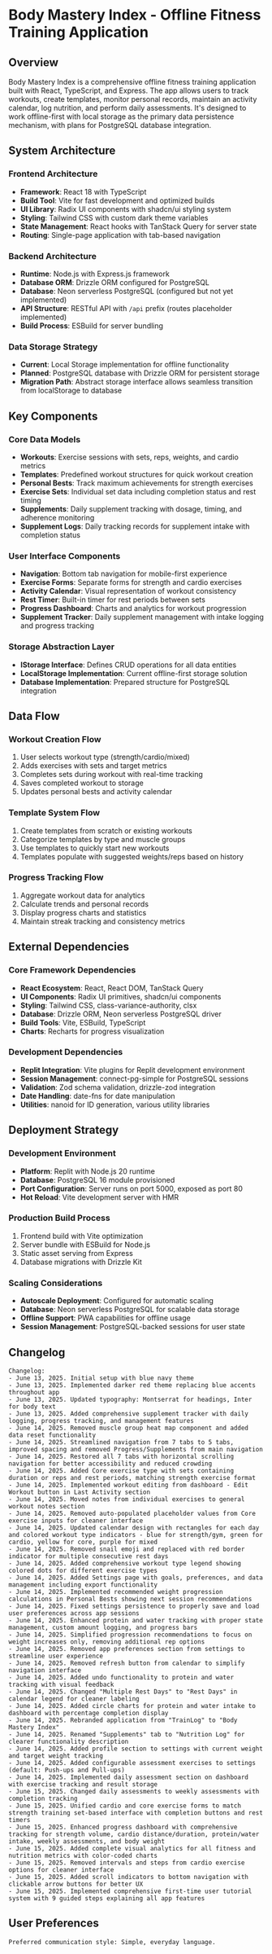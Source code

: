 # Body Mastery Index - Offline Fitness Training Application

## Overview

Body Mastery Index is a comprehensive offline fitness training application built with React, TypeScript, and Express. The app allows users to track workouts, create templates, monitor personal records, maintain an activity calendar, log nutrition, and perform daily assessments. It's designed to work offline-first with local storage as the primary data persistence mechanism, with plans for PostgreSQL database integration.

## System Architecture

### Frontend Architecture
- **Framework**: React 18 with TypeScript
- **Build Tool**: Vite for fast development and optimized builds
- **UI Library**: Radix UI components with shadcn/ui styling system
- **Styling**: Tailwind CSS with custom dark theme variables
- **State Management**: React hooks with TanStack Query for server state
- **Routing**: Single-page application with tab-based navigation

### Backend Architecture
- **Runtime**: Node.js with Express.js framework
- **Database ORM**: Drizzle ORM configured for PostgreSQL
- **Database**: Neon serverless PostgreSQL (configured but not yet implemented)
- **API Structure**: RESTful API with `/api` prefix (routes placeholder implemented)
- **Build Process**: ESBuild for server bundling

### Data Storage Strategy
- **Current**: Local Storage implementation for offline functionality
- **Planned**: PostgreSQL database with Drizzle ORM for persistent storage
- **Migration Path**: Abstract storage interface allows seamless transition from localStorage to database

## Key Components

### Core Data Models
- **Workouts**: Exercise sessions with sets, reps, weights, and cardio metrics
- **Templates**: Predefined workout structures for quick workout creation
- **Personal Bests**: Track maximum achievements for strength exercises
- **Exercise Sets**: Individual set data including completion status and rest timing
- **Supplements**: Daily supplement tracking with dosage, timing, and adherence monitoring
- **Supplement Logs**: Daily tracking records for supplement intake with completion status

### User Interface Components
- **Navigation**: Bottom tab navigation for mobile-first experience
- **Exercise Forms**: Separate forms for strength and cardio exercises
- **Activity Calendar**: Visual representation of workout consistency
- **Rest Timer**: Built-in timer for rest periods between sets
- **Progress Dashboard**: Charts and analytics for workout progression
- **Supplement Tracker**: Daily supplement management with intake logging and progress tracking

### Storage Abstraction Layer
- **IStorage Interface**: Defines CRUD operations for all data entities
- **LocalStorage Implementation**: Current offline-first storage solution
- **Database Implementation**: Prepared structure for PostgreSQL integration

## Data Flow

### Workout Creation Flow
1. User selects workout type (strength/cardio/mixed)
2. Adds exercises with sets and target metrics
3. Completes sets during workout with real-time tracking
4. Saves completed workout to storage
5. Updates personal bests and activity calendar

### Template System Flow
1. Create templates from scratch or existing workouts
2. Categorize templates by type and muscle groups
3. Use templates to quickly start new workouts
4. Templates populate with suggested weights/reps based on history

### Progress Tracking Flow
1. Aggregate workout data for analytics
2. Calculate trends and personal records
3. Display progress charts and statistics
4. Maintain streak tracking and consistency metrics

## External Dependencies

### Core Framework Dependencies
- **React Ecosystem**: React, React DOM, TanStack Query
- **UI Components**: Radix UI primitives, shadcn/ui components
- **Styling**: Tailwind CSS, class-variance-authority, clsx
- **Database**: Drizzle ORM, Neon serverless PostgreSQL driver
- **Build Tools**: Vite, ESBuild, TypeScript
- **Charts**: Recharts for progress visualization

### Development Dependencies
- **Replit Integration**: Vite plugins for Replit development environment
- **Session Management**: connect-pg-simple for PostgreSQL sessions
- **Validation**: Zod schema validation, drizzle-zod integration
- **Date Handling**: date-fns for date manipulation
- **Utilities**: nanoid for ID generation, various utility libraries

## Deployment Strategy

### Development Environment
- **Platform**: Replit with Node.js 20 runtime
- **Database**: PostgreSQL 16 module provisioned
- **Port Configuration**: Server runs on port 5000, exposed as port 80
- **Hot Reload**: Vite development server with HMR

### Production Build Process
1. Frontend build with Vite optimization
2. Server bundle with ESBuild for Node.js
3. Static asset serving from Express
4. Database migrations with Drizzle Kit

### Scaling Considerations
- **Autoscale Deployment**: Configured for automatic scaling
- **Database**: Neon serverless PostgreSQL for scalable data storage
- **Offline Support**: PWA capabilities for offline usage
- **Session Management**: PostgreSQL-backed sessions for user state

## Changelog

```
Changelog:
- June 13, 2025. Initial setup with blue navy theme
- June 13, 2025. Implemented darker red theme replacing blue accents throughout app
- June 13, 2025. Updated typography: Montserrat for headings, Inter for body text
- June 13, 2025. Added comprehensive supplement tracker with daily logging, progress tracking, and management features
- June 14, 2025. Removed muscle group heat map component and added data reset functionality
- June 14, 2025. Streamlined navigation from 7 tabs to 5 tabs, improved spacing and removed Progress/Supplements from main navigation
- June 14, 2025. Restored all 7 tabs with horizontal scrolling navigation for better accessibility and reduced crowding
- June 14, 2025. Added Core exercise type with sets containing duration or reps and rest periods, matching strength exercise format
- June 14, 2025. Implemented workout editing from dashboard - Edit Workout button in Last Activity section
- June 14, 2025. Moved notes from individual exercises to general workout notes section
- June 14, 2025. Removed auto-populated placeholder values from Core exercise inputs for cleaner interface
- June 14, 2025. Updated calendar design with rectangles for each day and colored workout type indicators - blue for strength/gym, green for cardio, yellow for core, purple for mixed
- June 14, 2025. Removed snail emoji and replaced with red border indicator for multiple consecutive rest days
- June 14, 2025. Added comprehensive workout type legend showing colored dots for different exercise types
- June 14, 2025. Added Settings page with goals, preferences, and data management including export functionality
- June 14, 2025. Implemented recommended weight progression calculations in Personal Bests showing next session recommendations
- June 14, 2025. Fixed settings persistence to properly save and load user preferences across app sessions
- June 14, 2025. Enhanced protein and water tracking with proper state management, custom amount logging, and progress bars
- June 14, 2025. Simplified progression recommendations to focus on weight increases only, removing additional rep options
- June 14, 2025. Removed app preferences section from settings to streamline user experience
- June 14, 2025. Removed refresh button from calendar to simplify navigation interface
- June 14, 2025. Added undo functionality to protein and water tracking with visual feedback
- June 14, 2025. Changed "Multiple Rest Days" to "Rest Days" in calendar legend for cleaner labeling
- June 14, 2025. Added circle charts for protein and water intake to dashboard with percentage completion display
- June 14, 2025. Rebranded application from "TrainLog" to "Body Mastery Index"
- June 14, 2025. Renamed "Supplements" tab to "Nutrition Log" for clearer functionality description
- June 14, 2025. Added profile section to settings with current weight and target weight tracking
- June 14, 2025. Added configurable assessment exercises to settings (default: Push-ups and Pull-ups)
- June 14, 2025. Implemented daily assessment section on dashboard with exercise tracking and result storage
- June 15, 2025. Changed daily assessments to weekly assessments with completion tracking
- June 15, 2025. Unified cardio and core exercise forms to match strength training set-based interface with completion buttons and rest timers
- June 15, 2025. Enhanced progress dashboard with comprehensive tracking for strength volume, cardio distance/duration, protein/water intake, weekly assessments, and body weight
- June 15, 2025. Added complete visual analytics for all fitness and nutrition metrics with color-coded charts
- June 15, 2025. Removed intervals and steps from cardio exercise options for cleaner interface
- June 15, 2025. Added scroll indicators to bottom navigation with clickable arrow buttons for better UX
- June 15, 2025. Implemented comprehensive first-time user tutorial system with 9 guided steps explaining all app features
```

## User Preferences

```
Preferred communication style: Simple, everyday language.
```